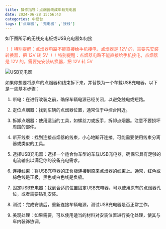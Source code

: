 ```yaml
---
title: 操作指导：点烟器改成车载充电器
date: 2024-06-28 15:56:43
categories: 中控台
tags: ['点烟器', '充电器' ,'接线']
---
```


如下图所示的无线充电板或USB充电器如何接

<font color=#FF6347>！！特别提醒：点烟器电路不能直接给手机接电，点烟器是 12V 的，需要先安装转换器，把 12V 转 5V</font>
<font color=#FF6347>！！特别提醒：点烟器电路不能直接给手机接电，点烟器是 12V 的，需要先安装转换器，把 12V 转 5V</font>

![USB充电器](https://img.picui.cn/free/2024/06/28/667e6ed1498ac.png)

如果你想要将原车的点烟器和线束拆下来，并替换为一个车载USB充电器，以下是一些基本步骤：

1. 断电：在进行改装之前，确保车辆电源已经关闭，以避免触电或短路。

2. 定位点烟器：找到车辆的点烟器位置，通常位于中控台附近。

3. 拆卸点烟器：使用适当的工具，如螺丝刀或扳手，拆卸点烟器。注意不要损坏周围的部件。

4. 断开线束：找到连接点烟器的线束，小心地断开连接。可能需要使用线束分离器或类似的工具。

5. 选择USB充电器：选择一个适合你车型的车载USB充电器，确保它具有足够的电流输出以满足你的设备充电需求。

6. 连接线束：将USB充电器的正负极连接到原来点烟器的线束上。通常，红色或棕色线是正极，黑色或白色线是负极。

7. 固定USB充电器：找到合适的位置固定USB充电器，可以使用原有的点烟器孔位，或者需要钻孔安装。

8. 测试：完成安装后，重新连接车辆电源，测试USB充电器是否正常工作。

9. 美观处理：如果需要，可以使用适当的材料对安装位置进行美化处理，使其与车内装饰协调。
